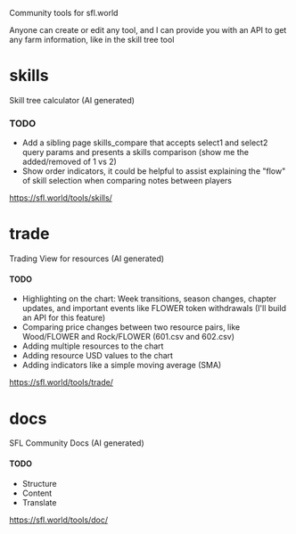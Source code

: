 Community tools for sfl.world

Anyone can create or edit any tool, and I can provide you with an API to get any farm information, like in the skill tree tool

# skills
Skill tree calculator (AI generated)
### TODO
+ Add a sibling page skills_compare that accepts select1 and select2 query params and presents a skills comparison (show me the added/removed of 1 vs 2)
+ Show order indicators, it could be helpful to assist explaining the "flow" of skill selection when comparing notes between players

https://sfl.world/tools/skills/

# trade
Trading View for resources (AI generated)
#### TODO
+ Highlighting on the chart: Week transitions, season changes, chapter updates, and important events like FLOWER token withdrawals (I'll build an API for this feature)
+ Comparing price changes between two resource pairs, like Wood/FLOWER and Rock/FLOWER (601.csv and 602.csv)
+ Adding multiple resources to the chart
+ Adding resource USD values to the chart
+ Adding indicators like a simple moving average (SMA)

https://sfl.world/tools/trade/

# docs
SFL Community Docs (AI generated)
#### TODO
+ Structure
+ Content
+ Translate

https://sfl.world/tools/doc/
